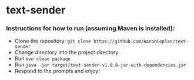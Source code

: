 # text-sender

### Instructions for how to run (assuming Maven is installed):
* Clone the repository: `git clone https://github.com/AaronCoplan/text-sender`
* Change directory into the project directory
* Run `mvn clean package`
* Run `java -jar target/text-sender-v1.0.0-jar-with-dependencies.jar`
* Respond to the prompts and enjoy!
